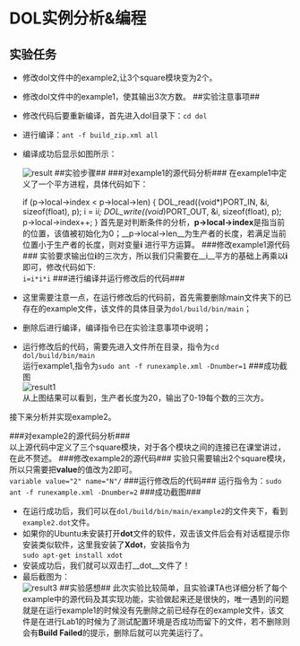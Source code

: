 # DOL实例分析&编程 #
## 实验任务 ##
- 修改dol文件中的example2,让3个square模块变为2个。
- 修改dol文件中的example1，使其输出3次方数。
##实验注意事项##
- 修改代码后要重新编译，首先进入dol目录下：`cd dol`
- 进行编译：`ant -f build_zip.xml all`
- 编译成功后显示如图所示：  
 
     ![result](http:/i1.piimg.com/4851/2751ae8db2071d40.png)
##实验步骤##
###对example1的源代码分析###
在example1中定义了一个平方进程，具体代码如下：
  
    if (p->local->index < p->local->len) {
        DOL_read((void*)PORT_IN, &i, sizeof(float), p);
        i = i*i;
        DOL_write((void*)PORT_OUT, &i, sizeof(float), p);
        p->local->index++;
    }
首先是对判断条件的分析，**p->local->index**是指当前的位置，该值被初始化为0；__p->local->len__为生产者的长度，若满足当前位置小于生产者的长度，则对变量**i** 进行平方运算。
###修改example1源代码###
实验要求输出位**i**的三次方，所以我们只需要在__i__平方的基础上再乘以**i**即可，修改代码如下:  
`i=i*i*i`
###进行编译并运行修改后的代码###
- 这里需要注意一点，在运行修改后的代码前，首先需要删除main文件夹下的已存在的example文件，该文件的具体目录为`dol/build/bin/main`；  
- 删除后进行编译，编译指令已在实验注意事项中说明；  
- 运行修改后的代码，需要先进入文件所在目录，指令为`cd dol/build/bin/main`  
运行example1,指令为`sudo ant -f runexample.xml -Dnumber=1`
###成功截图    
![result1](http://i1.piimg.com/4851/28924ea139be63d6.png)  
从上图结果可以看到，生产者长度为20，输出了0-19每个数的三次方。  
  
接下来分析并实现example2。

###对example2的源代码分析###
    <variable value="3" name="N"/>  
以上源代码中定义了三个square模块，对于各个模块之间的连接已在课堂讲过，在此不赘述。
###修改example2的源代码###
实验只需要输出2个square模块，所以只需要把**value**的值改为2即可。  
`variable value="2" name="N"/` 
###运行修改后的代码###
运行指令为：`sudo ant -f runexample.xml -Dnumber=2`
###成功截图###
- 在运行成功后，我们可以在`dol/build/bin/main/example2`的文件夹下，看到`example2.dot`文件。  
- 如果你的Ubuntu未安装打开**dot**文件的软件，双击该文件后会有对话框提示你安装类似软件，这里我安装了**Xdot**，安装指令为  
    `sudo apt-get install xdot`
- 安装成功后，我们就可以双击打__dot__文件了！
- 最后截图为：  
![result3](http://p1.bpimg.com/4851/4ae62db66ff378af.png)
##实验感想##
此次实验比较简单，且实验课TA也详细分析了每个example中的源代码及其实现功能，实验做起来还是很快的，唯一遇到的问题就是在运行example1的时候没有先删除之前已经存在的example文件，该文件是在进行Lab1的时候为了测试配置环境是否成功而留下的文件，若不删除则会有**Build Failed**的提示，删除后就可以完美运行了。 